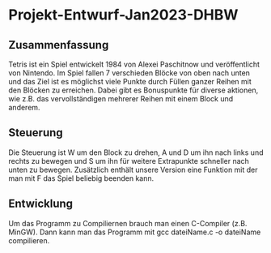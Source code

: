 # Projekt-Entwurf-Jan2023-DHBW

## Zusammenfassung
Tetris ist ein Spiel entwickelt 1984 von Alexei Paschitnow und veröffentlicht von Nintendo.
Im Spiel fallen 7 verschieden Blöcke von oben nach unten und das Ziel ist es möglichst viele Punkte durch Füllen ganzer Reihen mit den Blöcken zu erreichen. Dabei gibt es Bonuspunkte für diverse aktionen, wie z.B. das vervollständigen mehrerer Reihen mit einem Block und anderem.

## Steuerung
Die Steuerung ist W um den Block zu drehen, A und D um ihn nach links und rechts zu bewegen und S um ihn für weitere Extrapunkte schneller nach unten zu bewegen.
Zusätzlich enthält unsere Version eine Funktion mit der man mit F das Spiel beliebig beenden kann.

## Entwicklung 
Um das Programm zu Compiliernen brauch man einen C-Compiler (z.B. MinGW).
Dann kann man das Programm mit 
    gcc dateiName.c -o dateiName
compilieren.